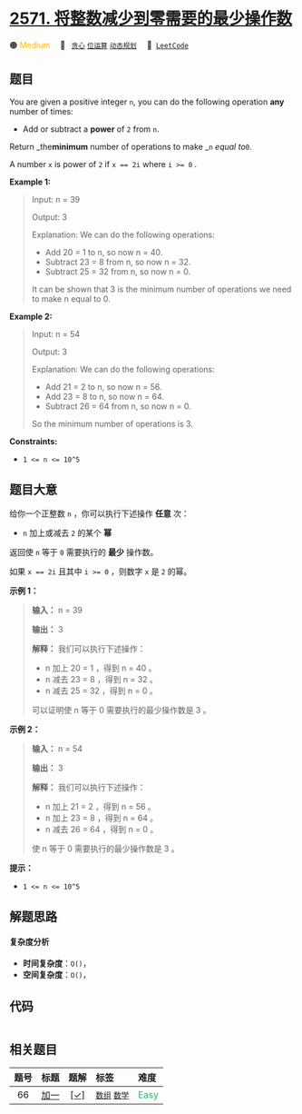 # [2571. 将整数减少到零需要的最少操作数](https://leetcode.com/problems/minimum-operations-to-reduce-an-integer-to-0)

🟠 <font color=#ffb800>Medium</font>&emsp; 🔖&ensp; [`贪心`](/tag/greedy.md) [`位运算`](/tag/bit-manipulation.md) [`动态规划`](/tag/dynamic-programming.md)&emsp; 🔗&ensp;[`LeetCode`](https://leetcode.com/problems/minimum-operations-to-reduce-an-integer-to-0)

## 题目

You are given a positive integer `n`, you can do the following operation
**any** number of times:

  * Add or subtract a **power** of `2` from `n`.

Return _the**minimum** number of operations to make _`n` _equal to_`0`.

A number `x` is power of `2` if `x == 2i` where `i >= 0` _._



**Example 1:**

> Input: n = 39
> 
> Output: 3
> 
> Explanation: We can do the following operations:
> - Add 20 = 1 to n, so now n = 40.
> - Subtract 23 = 8 from n, so now n = 32.
> - Subtract 25 = 32 from n, so now n = 0.
> 
> It can be shown that 3 is the minimum number of operations we need to make n equal to 0.

**Example 2:**

> Input: n = 54
> 
> Output: 3
> 
> Explanation: We can do the following operations:
> - Add 21 = 2 to n, so now n = 56.
> - Add 23 = 8 to n, so now n = 64.
> - Subtract 26 = 64 from n, so now n = 0.
> 
> So the minimum number of operations is 3.

**Constraints:**

  * `1 <= n <= 10^5`


## 题目大意

给你一个正整数 `n` ，你可以执行下述操作 **任意** 次：

  * `n` 加上或减去 `2` 的某个 **幂**

返回使 `n` 等于 `0` 需要执行的 **最少** 操作数。

如果 `x == 2i` 且其中 `i >= 0` ，则数字 `x` 是 `2` 的幂。



**示例 1：**

> 
> 
> 
> 
> 
> **输入：** n = 39
> 
> **输出：** 3
> 
> **解释：** 我们可以执行下述操作：
> - n 加上 20 = 1 ，得到 n = 40 。
> - n 减去 23 = 8 ，得到 n = 32 。
> - n 减去 25 = 32 ，得到 n = 0 。
> 
> 可以证明使 n 等于 0 需要执行的最少操作数是 3 。
> 
> 

**示例 2：**

> 
> 
> 
> 
> 
> **输入：** n = 54
> 
> **输出：** 3
> 
> **解释：** 我们可以执行下述操作：
> - n 加上 21 = 2 ，得到 n = 56 。
> - n 加上 23 = 8 ，得到 n = 64 。
> - n 减去 26 = 64 ，得到 n = 0 。
> 
> 使 n 等于 0 需要执行的最少操作数是 3 。 
> 
> 



**提示：**

  * `1 <= n <= 10^5`


## 解题思路

#### 复杂度分析

- **时间复杂度**：`O()`，
- **空间复杂度**：`O()`，

## 代码

```javascript

```

## 相关题目

<!-- prettier-ignore -->
| 题号 | 标题 | 题解 | 标签 | 难度 |
| :------: | :------ | :------: | :------ | :------ |
| 66 | [加一](https://leetcode.com/problems/plus-one) | [[✓]](/problem/0066.md) |  [`数组`](/tag/array.md) [`数学`](/tag/math.md) | <font color=#15bd66>Easy</font> |